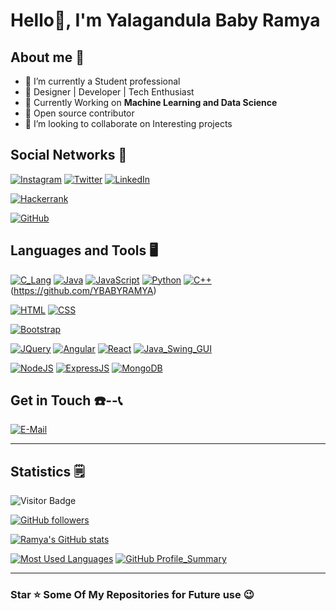 # Hello👋, I'm Yalagandula Baby Ramya

## About me 👀

- 🔭 I’m currently a Student professional
- 🎯 Designer | Developer | Tech Enthusiast 
- 🌱 Currently Working on **Machine Learning and Data Science**
- 💖 Open source contributor
- 👯 I’m looking to collaborate on Interesting projects




## Social Networks 🤵

[![Instagram](https://img.shields.io/badge/Instagram-%23E4405F.svg?style=for-the-badge&logo=Instagram&logoColor=white)](https://www.instagram.com/maahi.07_18/)
[![Twitter](https://img.shields.io/badge/X.com%20(Twitter)%20-black.svg?style=for-the-badge&logo=X&colorB=555)](https://x.com/YBabyRamya0905)
[![LinkedIn](https://img.shields.io/badge/LinkedIn-0077B5?style=for-the-badge&logo=linkedin&logoColor=white)](https://www.linkedin.com/in/ramya1264)

[![Hackerrank](https://img.shields.io/badge/-Hackerrank-2EC866?style=for-the-badge&logo=HackerRank&logoColor=white)](https://www.hackerrank.com/profile/21KN1A1264)


[![GitHub](https://img.shields.io/badge/GitHub-100000?style=for-the-badge&logo=github&logoColor=white)](https://github.com/YBABYRAMYA)



## Languages and Tools 🖥️

<!-- Programming Languages -->
[![C_Lang](https://img.shields.io/badge/C-00599C?style=for-the-badge&logo=c&logoColor=white)](https://github.com/YBABYRAMYA)
[![Java](https://img.shields.io/badge/Java-ED8B00?style=for-the-badge&logo=java&logoColor=white)](https://github.com/YBABYRAMYA)
[![JavaScript](https://img.shields.io/badge/JavaScript-323330?style=for-the-badge&logo=javascript&logoColor=F7DF1E)](https://github.com/YBABYRAMYA)
[![Python](https://img.shields.io/badge/Python-FFD43B?style=for-the-badge&logo=python&logoColor=blue)](https://github.com/YBABYRAMYA)
[![C++](https://img.shields.io/badge/C++-blue?style=for-the-badge&logo=c%2B%2B)](https://en.cppreference.com/)(https://github.com/YBABYRAMYA)




<!-- Front End Development --> 
[![HTML](https://img.shields.io/badge/HTML-E34F26?style=for-the-badge&logo=html5&logoColor=white)](https://github.com/YBABYRAMYA)
[![CSS](https://img.shields.io/badge/CSS-1572B6?style=for-the-badge&logo=css3&logoColor=white)](https://github.com/Ruban2205)

[![Bootstrap](https://img.shields.io/badge/Bootstrap-563D7C?style=for-the-badge&logo=bootstrap&logoColor=white)](https://github.com/YBABYRAMYA)



[![JQuery](https://img.shields.io/badge/jQuery-0769AD?style=for-the-badge&logo=jquery&logoColor=white)](https://github.com/YBABYRAMYA)
[![Angular](https://img.shields.io/badge/Angular-DD0031?style=for-the-badge&logo=angular&logoColor=white)](https://github.com/YBABYRAMYA)
[![React](https://img.shields.io/badge/React-20232A?style=for-the-badge&logo=react&logoColor=61DAFB)](https://github.com/YBABYRAMYA)
[![Java_Swing_GUI](https://img.shields.io/badge/Java-Swing%20GUI-ED8B00?style=for-the-badge&logo=java&logoColor=white)](https://github.com/YBABYRAMYA)

<!-- Backend Development --> 
[![NodeJS](https://img.shields.io/badge/Node.js-339933?style=for-the-badge&logo=nodedotjs&logoColor=white)](https://github.com/YBABYRAMYA)
[![ExpressJS](https://img.shields.io/badge/Express.js-000000?style=for-the-badge&logo=express&logoColor=white)](https://github.com/YBABYRAMYA)
[![MongoDB](https://img.shields.io/badge/MongoDB-4EA94B?style=for-the-badge&logo=mongodb&logoColor=white)](https://github.com/YBABYRAMYA)





## Get in Touch ☎️--📞


[![E-Mail](https://img.shields.io/badge/Gmail-D14836?style=for-the-badge&logo=gmail&logoColor=white)](mailto:yalagandulababyramya@gmail.com)

<hr/>

## Statistics 🗒️

![Visitor Badge](https://api.visitorbadge.io/api/VisitorHit?user=YBABYRAMYA&repo=github-visitors-badge&countColor=%237B1E7A)

[![GitHub followers](https://img.shields.io/github/followers/YBABYRAMYA.svg?style=social&label=Follow&maxAge=2592000)](https://github.com/YBABYRAMYA?tab=followers)

<!-- [![GitHub Stats](https://github-readme-stats.vercel.app/api?username=YBABYRAMYA&show_icons=true)](https://github.com/YBABYRAMYA) -->
[![Ramya's GitHub stats](https://github-readme-stats.vercel.app/api?username=YBABYRAMYA&show_icons=true&theme=vue)](https://github.com/YBABYRAMYA/github-readme-stats)

<!-- [![Most Used Languages](https://github-readme-stats.vercel.app/api/top-langs/?username=YBABYRAMYA)](https://github.com/YBABYRAMYA) -->
[![Most Used Languages](https://github-readme-stats.vercel.app/api/top-langs/?username=YBABYRAMYA&layout=compact&show_icons=true&theme=vue)](https://github.com/YBABYRAMYA/github-readme-stats)
[![GitHub Profile_Summary](https://github-profile-summary-cards.vercel.app/api/cards/profile-details?username=YBABYRAMYA&theme=vue)](https://github.com/YBABYRAMYA)


<hr/>

### Star ⭐ Some Of My Repositories for Future use 😉

